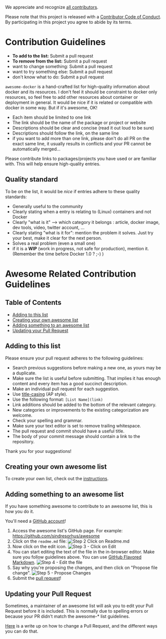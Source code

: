 We appreciate and recognize [all contributors](https://github.com/veggiemonk/awesome-docker/graphs/contributors).

Please note that this project is released with a [Contributor Code of Conduct](code-of-conduct.md). By participating in this project you agree to abide by its terms.

# Contribution Guidelines

- **To add to the list:** Submit a pull request
- **To remove from the list:** Submit a pull request
- want to change something: Submit a pull request
- want to try something else: Submit a pull request
- don't know what to do: Submit a pull request

`awesome-docker` is a hand-crafted list for high-quality information about docker and its resources. I don't feel it should be constraint to docker only resources, so feel free to add other resources about container or deployment in general. It would be nice if it is related or compatible with docker in some way. But if it's awesome, OK!

- Each item should be limited to one link
- The link should be the name of the package or project or website
- Descriptions should be clear and concise (read it out loud to be sure)
- Descriptions should follow the link, on the same line
- if you want to add more than one link, please don't do all PR on the exact same line, it usually results in conflicts and your PR cannot be automatically merged...

Please contribute links to packages/projects you have used or are familiar with. This will help ensure high-quality entries.


## Quality standard

To be on the list, it would be *nice* if entries adhere to these quality standards:

- Generally useful to the community
- Clearly stating when a entry is relating to (Linux) containers and not Docker
- Clearly "what is it" --> which category it belongs : article, docker image, dev tools, video, twitter account, ...
- Clearly stating "what is it for": mention the problem it solves. Just try your best, make it clear for the next person.
- Solves a real problem (even a small one)
- if it is a **WIP** (work in progress, not safe for production), mention it. (Remember the time before Docker 1.0 ? ;-) )


# Awesome Related Contribution Guidelines

## Table of Contents

- [Adding to this list](#adding-to-this-list)
- [Creating your own awesome list](#creating-your-own-awesome-list)
- [Adding something to an awesome list](#adding-something-to-an-awesome-list)
- [Updating your Pull Request](#updating-your-pull-request)

## Adding to this list

Please ensure your pull request adheres to the following guidelines:

- Search previous suggestions before making a new one, as yours may be a duplicate.
- Make sure the list is useful before submitting. That implies it has enough content and every item has a good succinct description.
- Make an individual pull request for each suggestion.
- Use [title-casing](http://titlecapitalization.com) (AP style).
- Use the following format: `[List Name](link)`
- Link additions should be added to the bottom of the relevant category.
- New categories or improvements to the existing categorization are welcome.
- Check your spelling and grammar.
- Make sure your text editor is set to remove trailing whitespace.
- The pull request and commit should have a useful title.
- The body of your commit message should contain a link to the repository.

Thank you for your suggestions!

## Creating your own awesome list

To create your own list, check out the [instructions](create-list.md).

## Adding something to an awesome list

If you have something awesome to contribute to an awesome list, this is how you do it.

You'll need a [GitHub account](https://github.com/join)!

1. Access the awesome list's GitHub page. For example: https://github.com/sindresorhus/awesome
2. Click on the `readme.md` file: ![Step 2 Click on Readme.md](https://cloud.githubusercontent.com/assets/170270/9402920/53a7e3ea-480c-11e5-9d81-aecf64be55eb.png)
3. Now click on the edit icon. ![Step 3 - Click on Edit](https://cloud.githubusercontent.com/assets/170270/9402927/6506af22-480c-11e5-8c18-7ea823530099.png)
4. You can start editing the text of the file in the in-browser editor. Make sure you follow guidelines above. You can use [GitHub Flavored Markdown](https://help.github.com/articles/github-flavored-markdown/). ![Step 4 - Edit the file](https://cloud.githubusercontent.com/assets/170270/9402932/7301c3a0-480c-11e5-81f5-7e343b71674f.png)
5. Say why you're proposing the changes, and then click on "Propose file change". ![Step 5 - Propose Changes](https://cloud.githubusercontent.com/assets/170270/9402937/7dd0652a-480c-11e5-9138-bd14244593d5.png)
6. Submit the [pull request](https://help.github.com/articles/using-pull-requests/)!

## Updating your Pull Request

Sometimes, a maintainer of an awesome list will ask you to edit your Pull Request before it is included. This is normally due to spelling errors or because your PR didn't match the awesome-* list guidelines.

[Here](https://github.com/RichardLitt/docs/blob/master/amending-a-commit-guide.md) is a write up on how to change a Pull Request, and the different ways you can do that.
